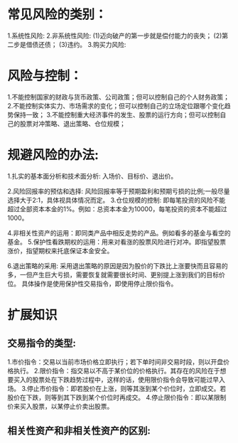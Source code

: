# 常见风险的类别：
1.系统性风险:
2.非系统性风险:
  (1)迈向破产的第一步就是偿付能力的丧失；
  (2)第二步是借债还债；
  (3)违约。
3.购买力风险:
# 风险与控制：
1.不能控制国家的财政与货币政策、公司政策；但可以控制自己的个人财务政策；
2.不能控制实体实力、市场需求的变化；但可以控制自己的立场定位跟哪个变化趋势保持一致；
3.不能控制重大经济事件的发生、股票的运行方向；但可以控制自己的股票对冲策略、退出策略、仓位规模；

# 规避风险的办法:
1.扎实的基本面分析和技术面分析: 入场价、目标价、退出价。

2.风险回报率的预估和选择: 风险回报率等于预期盈利和预期亏损的比例;一般尽量选择大于2:1，具体视具体情况而定。
3.仓位规模的控制: 即每笔投资的风险不能超过全部资本本金的1%。例如：总资本本金为10000，每笔投资的资本不能超过1000。

4.非相关性资产的运用：即同类产品中相反走势的产品。例如看多的基金与看空的基金。
5.保护性看跌期权的运用：用来对看涨的股票风险进行对冲。即指望股票涨价，指望期权来托底保证本金安全。

6.退出策略的采用: 采用退出策略的原因是因为股价的下跌比上涨要快而且容易的多，一但产生巨大亏损，需要恢复就需要很长时间、更别提上涨到我们的目标价位。
  具体操作是使用保护性交易指令，即使用停止限价指令。

# 扩展知识
## 交易指令的类型:
1.市价指令：交易以当前市场价格立即执行；若下单时间非交易时段，则以开盘价格执行。
2.限价指令：指交易以不高于某价位的价格执行。其存在的风险在于想要买入的股票处在下跌趋势过程中，这样的话，使用限价指令会导致可能过早入场。
3.停止市价指令：即若股价在上涨，则等其涨到某个价位时，立即成交。若股价在下跌，则等到其下跌到某个价位时再成交。
4.停止限价指令：即以某限制价来买入股票，以某停止价卖出股票。

## 相关性资产和非相关性资产的区别:


